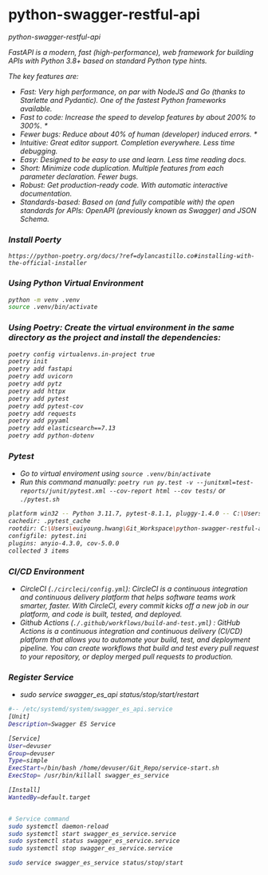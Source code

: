 # python-swagger-restful-api
<i>python-swagger-restful-api

FastAPI is a modern, fast (high-performance), web framework for building APIs with Python 3.8+ based on standard Python type hints.

The key features are:

- Fast: Very high performance, on par with NodeJS and Go (thanks to Starlette and Pydantic). One of the fastest Python frameworks available.
- Fast to code: Increase the speed to develop features by about 200% to 300%. *
- Fewer bugs: Reduce about 40% of human (developer) induced errors. *
- Intuitive: Great editor support. Completion everywhere. Less time debugging.
- Easy: Designed to be easy to use and learn. Less time reading docs.
- Short: Minimize code duplication. Multiple features from each parameter declaration. Fewer bugs.
- Robust: Get production-ready code. With automatic interactive documentation.
- Standards-based: Based on (and fully compatible with) the open standards for APIs: OpenAPI (previously known as Swagger) and JSON Schema.


### Install Poerty
```
https://python-poetry.org/docs/?ref=dylancastillo.co#installing-with-the-official-installer
```


### Using Python Virtual Environment
```bash
python -m venv .venv
source .venv/bin/activate
```


### Using Poetry: Create the virtual environment in the same directory as the project and install the dependencies:
```bash
poetry config virtualenvs.in-project true
poetry init
poetry add fastapi
poetry add uvicorn
poetry add pytz
poetry add httpx
poetry add pytest
poetry add pytest-cov
poetry add requests
poetry add pyyaml
poetry add elasticsearch==7.13
poetry add python-dotenv
```


### Pytest
- Go to virtual enviroment using `source .venv/bin/activate`
- Run this command manually: `poetry run py.test -v --junitxml=test-reports/junit/pytest.xml --cov-report html --cov tests/` or `./pytest.sh`
```bash
platform win32 -- Python 3.11.7, pytest-8.1.1, pluggy-1.4.0 -- C:\Users\euiyoung.hwang\Git_Workspace\python-swagger-restful-api\.venv\Scripts\python.exe
cachedir: .pytest_cache
rootdir: C:\Users\euiyoung.hwang\Git_Workspace\python-swagger-restful-api\tests
configfile: pytest.ini
plugins: anyio-4.3.0, cov-5.0.0
collected 3 items
```


### CI/CD Environment
- CircleCI (`./circleci/config.yml`): CircleCI is a continuous integration and continuous delivery platform that helps software teams work smarter, faster. With CircleCI, every commit kicks off a new job in our platform, and code is built, tested, and deployed. 
- Github Actions (`./.github/workflows/build-and-test.yml`) : GitHub Actions is a continuous integration and continuous delivery (CI/CD) platform that allows you to automate your build, test, and deployment pipeline. You can create workflows that build and test every pull request to your repository, or deploy merged pull requests to production.



### Register Service
- sudo service swagger_es_api status/stop/start/restart
```bash
#-- /etc/systemd/system/swagger_es_api.service
[Unit]
Description=Swagger ES Service

[Service]
User=devuser
Group=devuser
Type=simple
ExecStart=/bin/bash /home/devuser/Git_Repo/service-start.sh
ExecStop= /usr/bin/killall swagger_es_service

[Install]
WantedBy=default.target


# Service command
sudo systemctl daemon-reload 
sudo systemctl start swagger_es_service.service 
sudo systemctl status swagger_es_service.service 
sudo systemctl stop swagger_es_service.service 

sudo service swagger_es_service status/stop/start
```